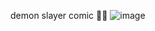 demon slayer comic 💪🏻
![image](https://github.com/user-attachments/assets/96e0cadd-753d-43e5-a948-763b3f0cb58c)
